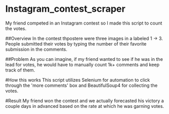 # Instagram_contest_scraper
My friend competed in an Instagram contest so I made this script to count the votes.

##Overview
In the contest thpostere were three images in a  labeled 1 -> 3. People submitted their votes by typing 
the number of their favorite submission in the comments.

##Problem
As you can imagine, if my friend wanted to see if he was in the lead for votes, he would have to manually count 1k+ comments and keep track of them.

#How this works
This script utilizes Selenium for automation to click through the 'more comments' box and BeautifulSoup4 for collecting the votes.

#Result
My friend won the contest and we actually forecasted his victory a couple days in advanced based on the rate at which he was garning votes.
